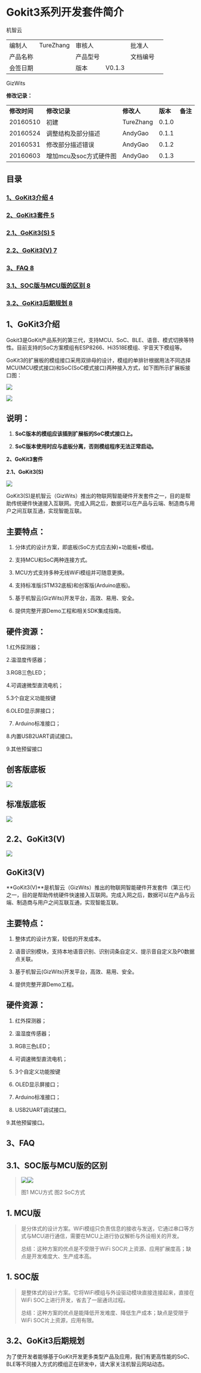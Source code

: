 # **Gokit3系列开发套件简介**

机智云

|          |           |          |        |          |     |
|----------|-----------|----------|--------|----------|-----|
| 编制人   | TureZhang | 审核人   |        | 批准人   |     |
| 产品名称 |           | 产品型号 |        | 文档编号 |     |
| 会签日期 |           | 版本     | V0.1.3 |

GizWits

**修改记录：**

|              |                        |            |          |          |
|--------------|------------------------|------------|----------|----------|
| **修改时间** | **修改记录**           | **修改人** | **版本** | **备注** |
| 20160510     | 初建                   | TureZhang  | 0.1.0    |          |
| 20160524     | 调整结构及部分描述     | AndyGao    | 0.1.1    |          |
| 20160531     | 修改部分描述错误       | AndyGao    | 0.1.2    |          |
| 20160603     | 增加mcu及soc方式硬件图 | AndyGao    | 0.1.3    |          |

## 目录

### [1、GoKit3介绍 4](#_Toc11901)

### [2、GoKit3套件 5](#_Toc706)

### [2.1、GoKit3(S) 5](#_Toc4021)

### [2.2、GoKit3(V) 7](#_Toc10051)

### [3、FAQ 8](#_Toc21079)

### [3.1、SOC版与MCU版的区别 8](#_Toc13588)

### [3.2、GoKit3后期规划 8](#_Toc30047)

## <span id="_Toc11901" class="anchor"></span>**1、GoKit3介绍**

Gokit3是GoKit产品系列的第三代，支持MCU、SoC、BLE、语音、模式切换等特性。目前支持的SoC方案模组有ESP8266、Hi3518E模组、宇音天下模组等。

GoKit3的扩展板的模组接口采用双排母的设计，模组的单排针根据用法不同选择MCU(MCU模式接口)和SoC(SoC模式接口)两种接入方式，如下图所示扩展板接口图：

<span id="SOC版与MCU版的区别" class="anchor"><span id="扩展板正面图" class="anchor"></span></span>![](./media/image1.png)

![](./media/image2.png)

## **说明：**

1.  **SoC版本的模组应该插到扩展板的SoC模式接口上。**

2.  **SoC版本使用时应与底板分离，否则模组程序无法正常启动。**

<span id="_Toc706" class="anchor"></span>**2、GoKit3套件**

<span id="_Toc4021" class="anchor"></span>**2.1、GoKit3(S)**

![](./media/image3.jpeg)

GoKit3(S)是机智云（GizWits）推出的物联网智能硬件开发套件之一，目的是帮助传统硬件快速接入互联网。完成入网之后，数据可以在产品与云端、制造商与用户之间互联互通，实现智能互联。

## **主要特点：**

1.  分体式的设计方案，即底板(SoC方式应去掉)+功能板+模组。

2.  支持MCU和SoC两种连接方式。

3.  MCU方式支持多种无线WiFi模组并可随意更换。

4.  支持标准版(STM32底板)和创客版(Arduino底板)。

5.  基于机智云(GizWits)开发平台，高效、易用、安全。

6.  提供完整开源Demo工程和相关SDK集成指南。

## **硬件资源：**

1.红外探测器；

2.温湿度传感器；

3.RGB三色LED；

4.可调速微型直流电机；

5.3个自定义功能按键

6.OLED显示屏接口；

7. Arduino标准接口；

8.内置USB2UART调试接口。

9.其他预留接口

## **创客版底板**

![](./media/image4.png)

## **标准版底板**

![](./media/image5.png)

## <span id="_Toc10051" class="anchor"></span>**2.2、GoKit3(V)**

![](./media/image6.jpeg)

## GoKit3(V)

**GoKit3(V)**是机智云（GizWits）推出的物联网智能硬件开发套件（第三代）之一，目的是帮助传统硬件快速接入互联网。完成入网之后，数据可以在产品与云端、制造商与用户之间互联互通，实现智能互联。

## **主要特点：**

1.  整体式的设计方案，较低的开发成本。

2.  语音识别模块，支持本地语音识别、识别词条自定义、提示音自定义及P0数据点关联。

3.  基于机智云(GizWits)开发平台，高效、易用、安全。

4.  提供完整开源Demo工程。

## **硬件资源：**

1. 红外探测器；

2. 温湿度传感器；

3. RGB三色LED；

4. 可调速微型直流电机；

5. 3个自定义功能按键

6. OLED显示屏接口；

7. Arduino标准接口；

8. USB2UART调试接口。

9.其他预留接口。

## <span id="_Toc21079" class="anchor"></span>**3、FAQ**

## <span id="_Toc6106" class="anchor"><span id="_Toc13588" class="anchor"></span></span>**3.1、SOC版与MCU版的区别**

> ![](./media/image7.jpeg)![](./media/image8.jpeg)
>
> 图1 MCU方式 图2 SoC方式

## 1.  MCU版

> 是分体式的设计方案。WiFi模组只负责信息的接收与发送，它通过串口等方式与MCU进行通信，需要在MCU上进行协议解析与外设相关的开发。
>
> 总结：这种方案的优点是不受限于WiFi SOC片上资源、应用扩展度高；缺点是开发难度大、生产成本高。

## 1.  SOC版

> 是整体式的设计方案。它将WiFi模组与外设驱动模块直接连接起来，直接在WiFi SOC上进行开发，省去了一层通讯过程。
>
> 总结：这种方案的优点是能降低开发难度、降低生产成本；缺点是受限于WiFi SOC片上资源，应用有限。

## <span id="_Toc30047" class="anchor"></span>**3.2、GoKit3后期规划**

为了使开发者能够基于GoKit开发更多类型产品及应用，我们有更高性能的SoC、BLE等不同接入方式的模组正在研发中，请大家关注机智云网站动态。
